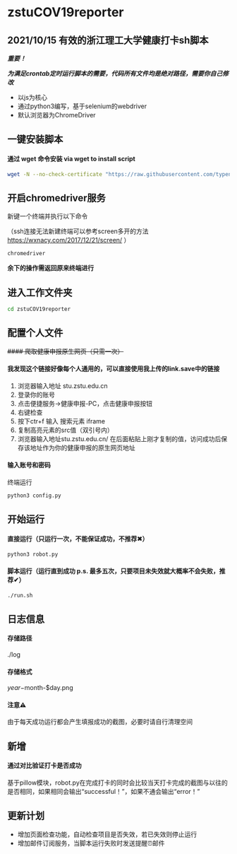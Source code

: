 # zstuCOV19reporter

## 2021/10/15 有效的浙江理工大学健康打卡sh脚本

***重要！***

***为满足crontab定时运行脚本的需要，代码所有文件均是绝对路径，需要你自己修改***

- 以js为核心
- 通过python3编写，基于selenium的webdriver
- 默认浏览器为ChromeDriver

## 一键安装脚本

#### 通过 wget 命令安装 via wget to install script

```bash
wget -N --no-check-certificate "https://raw.githubusercontent.com/typenoob/zstuCOV19reporter/master/go.sh" && chmod +x go.sh && ./go.sh

```

## 开启chromedriver服务

新键一个终端并执行以下命令

（ssh连接无法新建终端可以参考screen多开的方法 https://wxnacy.com/2017/12/21/screen/ ）

```bash
chromedriver

```

**余下的操作需返回原来终端进行**

## 进入工作文件夹

```bash
cd zstuCOV19reporter

```

## 配置个人文件

~~#### 爬取健康申报原生网页（只需一次）~~
#### 我发现这个链接好像每个人通用的，可以直接使用我上传的link.save中的链接

1. 浏览器输入地址 stu.zstu.edu.cn
2. 登录你的账号
3. 点击便捷服务->健康申报-PC，点击健康申报按钮
4. 右键检查
5. 按下ctr+f 输入 搜索元素 iframe
6. 复制高亮元素的src值（双引号内）
7. 浏览器输入地址stu.zstu.edu.cn/ 在后面粘贴上刚才复制的值，访问成功后保存该地址作为你的健康申报的原生网页地址

#### 输入账号和密码
终端运行

```bash
python3 config.py
```

## 开始运行

#### 直接运行（只运行一次，不能保证成功，不推荐✖）

```bash
python3 robot.py
```

#### 脚本运行（运行直到成功 p.s. 最多五次，只要项目未失效就大概率不会失败，推荐✔）

```bash
./run.sh

```

## 日志信息

#### 存储路径

./log

#### 存储格式

$year-$month-$day.png

#### 注意⚠️

由于每天成功运行都会产生填报成功的截图，必要时请自行清理空间

## 新增

#### 通过对比验证打卡是否成功

基于pillow模块，robot.py在完成打卡的同时会比较当天打卡完成的截图与以往的是否相同，如果相同会输出“successful！”，如果不通会输出“error！”

## 更新计划

- 增加页面检查功能，自动检查项目是否失效，若已失效则停止运行
- 增加邮件订阅服务，当脚本运行失败时发送提醒⏰邮件
